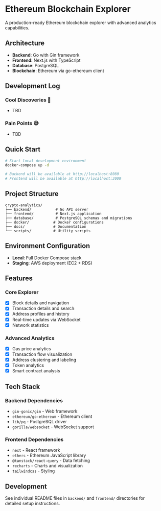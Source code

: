 # Ethereum Blockchain Explorer

A production-ready Ethereum blockchain explorer with advanced analytics capabilities.

## Architecture

- **Backend**: Go with Gin framework
- **Frontend**: Next.js with TypeScript
- **Database**: PostgreSQL
- **Blockchain**: Ethereum via go-ethereum client

## Development Log

### Cool Discoveries 🚀
- TBD

### Pain Points 😅
- TBD

## Quick Start

```bash
# Start local development environment
docker-compose up -d

# Backend will be available at http://localhost:8080
# Frontend will be available at http://localhost:3000
```

## Project Structure

```
crypto-analytics/
├── backend/           # Go API server
├── frontend/          # Next.js application
├── database/          # PostgreSQL schemas and migrations
├── docker/           # Docker configurations
├── docs/             # Documentation
└── scripts/          # Utility scripts
```

## Environment Configuration

- **Local**: Full Docker Compose stack
- **Staging**: AWS deployment (EC2 + RDS)

## Features

### Core Explorer
- [x] Block details and navigation
- [x] Transaction details and search
- [x] Address profiles and history
- [x] Real-time updates via WebSocket
- [x] Network statistics

### Advanced Analytics
- [x] Gas price analytics
- [x] Transaction flow visualization
- [x] Address clustering and labeling
- [x] Token analytics
- [x] Smart contract analysis

## Tech Stack

### Backend Dependencies
- `gin-gonic/gin` - Web framework
- `ethereum/go-ethereum` - Ethereum client
- `lib/pq` - PostgreSQL driver
- `gorilla/websocket` - WebSocket support

### Frontend Dependencies
- `next` - React framework
- `ethers` - Ethereum JavaScript library
- `@tanstack/react-query` - Data fetching
- `recharts` - Charts and visualization
- `tailwindcss` - Styling

## Development

See individual README files in `backend/` and `frontend/` directories for detailed setup instructions.
